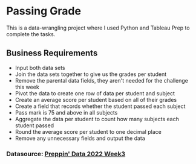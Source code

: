 # Passing Grade

This is a data-wrangling project where I used Python and Tableau Prep to complete the tasks.

## Business Requirements
* Input both data sets
* Join the data sets together to give us the grades per student
* Remove the parental data fields, they aren't needed for the challenge this week
* Pivot the data to create one row of data per student and subject
* Create an average score per student based on all of their grades
* Create a field that records whether the student passed each subject
* Pass mark is 75 and above in all subjects
* Aggregate the data per student to count how many subjects each student passed
* Round the average score per student to one decimal place
* Remove any unnecessary fields and output the data

### Datasource: [Preppin' Data 2022 Week3](https://preppindata.blogspot.com/2022/01/2022-week-3-prep-school-passing-grades.html)